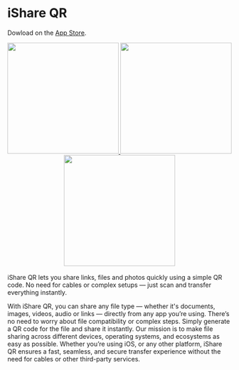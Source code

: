 # iShare QR
Dowload on the [App Store](https://apps.apple.com/us/app/ishare-qr/id6673915598).<br/>

<div align="center">

<a href="https://apps.apple.com/us/app/ishare-qr/id6673915598">
  <img src="https://is1-ssl.mzstatic.com/image/thumb/PurpleSource211/v4/c0/68/15/c068157d-dba5-37ff-abf7-3180810515ca/1.png/460x0w.webp" width="250px">
</a>
<a href="https://apps.apple.com/us/app/ishare-qr/id6673915598">
  <img src="https://is1-ssl.mzstatic.com/image/thumb/PurpleSource211/v4/bb/3d/7e/bb3d7e37-131b-4b32-ffc1-28ba5c191d4a/2.png/460x0w.webp" width="250px">
</a>
<a href="https://apps.apple.com/us/app/ishare-qr/id6673915598">
  <img src="https://is1-ssl.mzstatic.com/image/thumb/PurpleSource211/v4/bb/2a/7d/bb2a7d13-9e54-fc48-d3d4-c915c953a07f/6.png/460x0w.webp" width="250px">
</a>

</div>
<br/>iShare QR lets you share links, files and photos quickly using a simple QR code. No need for cables or complex setups — just scan and transfer everything instantly.

With iShare QR, you can share any file type — whether it's documents, images, videos, audio or links — directly from any app you’re using. There’s no need to worry about file compatibility or complex steps. Simply generate a QR code for the file and share it instantly. Our mission is to make file sharing across different devices, operating systems, and ecosystems as easy as possible. Whether you’re using iOS, or any other platform, iShare QR ensures a fast, seamless, and secure transfer experience without the need for cables or other third-party services.
